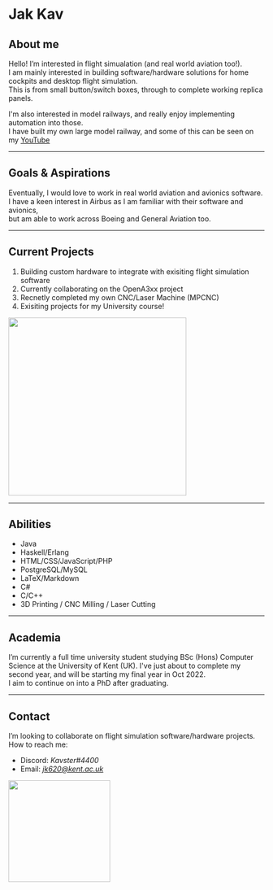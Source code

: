 # Jak Kav

## About me

Hello! I’m interested in flight simualation (and real world aviation too!).  
I am mainly interested in building software/hardware solutions for home cockpits and desktop flight simulation.  
This is from small button/switch boxes, through to complete working replica panels.

I'm also interested in model railways, and really enjoy implementing automation into those.  
I have built my own large model railway, and some of this can be seen on my [YouTube](https://www.youtube.com/TonyDocksStation)

---

## Goals & Aspirations 

Eventually, I would love to work in real world aviation and avionics software.  
I have a keen interest in Airbus as I am familiar with their software and avionics,  
but am able to work across Boeing and General Aviation too.

---

## Current Projects

<ol>
  <li>Building custom hardware to integrate with exisiting flight simulation software</li>   
  <li>Currently collaborating on the OpenA3xx project</li>
  <li>Recnetly completed my own CNC/Laser Machine (MPCNC)</li>
  <li>Exisiting projects for my University course!</li>
</ol>
<img src="https://scontent-lcy1-1.xx.fbcdn.net/v/t39.30808-6/274334072_10165671017085198_1442885230990655883_n.jpg?_nc_cat=108&ccb=1-5&_nc_sid=5cd70e&_nc_eui2=AeE7m0XKeAPlBQ2I5wqKIbkEHcqusZwbaCUdyq6xnBtoJfBnwfx0pYhSnfT9fkdyEKw&_nc_ohc=fVIeGHHol1YAX9jEbiG&_nc_ht=scontent-lcy1-1.xx&oh=00_AT8AW8auCRZJ6TRTH3PhFMQGCyyJ1sGERqb8BW6GzaHfJg&oe=622ACCCC" width="350" /> 

---

## Abilities

<ul>
  <li>Java</li>
  <li>Haskell/Erlang</li>
  <li>HTML/CSS/JavaScript/PHP</li>
  <li>PostgreSQL/MySQL</li>
  <li>LaTeX/Markdown</li>
  <li>C#</li>
  <li>C/C++</li>
  <li>3D Printing / CNC Milling / Laser Cutting</li>
</ul>

---

## Academia

I’m currently a full time university student studying BSc (Hons) Computer Science at the University of Kent (UK).  I've just about to complete my second year, and will be starting my final year in Oct 2022.   
I aim to continue on into a PhD after graduating.   

---

## Contact

I’m looking to collaborate on flight simulation software/hardware projects.  
How to reach me:  

- Discord: <em>Kavster#4400</em>
- Email: <em>jk620@kent.ac.uk</em>

<img src="https://static-cdn.jtvnw.net/jtv_user_pictures/551ad525-3325-4c21-a1e0-aa62a958f96b-profile_image-300x300.png" width="200" />
